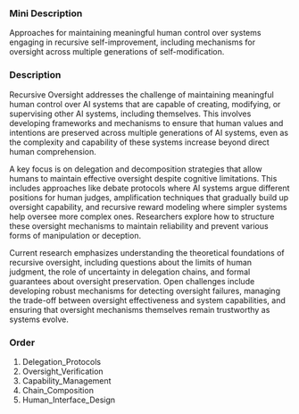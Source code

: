 ### Mini Description

Approaches for maintaining meaningful human control over systems engaging in recursive self-improvement, including mechanisms for oversight across multiple generations of self-modification.

### Description

Recursive Oversight addresses the challenge of maintaining meaningful human control over AI systems that are capable of creating, modifying, or supervising other AI systems, including themselves. This involves developing frameworks and mechanisms to ensure that human values and intentions are preserved across multiple generations of AI systems, even as the complexity and capability of these systems increase beyond direct human comprehension.

A key focus is on delegation and decomposition strategies that allow humans to maintain effective oversight despite cognitive limitations. This includes approaches like debate protocols where AI systems argue different positions for human judges, amplification techniques that gradually build up oversight capability, and recursive reward modeling where simpler systems help oversee more complex ones. Researchers explore how to structure these oversight mechanisms to maintain reliability and prevent various forms of manipulation or deception.

Current research emphasizes understanding the theoretical foundations of recursive oversight, including questions about the limits of human judgment, the role of uncertainty in delegation chains, and formal guarantees about oversight preservation. Open challenges include developing robust mechanisms for detecting oversight failures, managing the trade-off between oversight effectiveness and system capabilities, and ensuring that oversight mechanisms themselves remain trustworthy as systems evolve.

### Order

1. Delegation_Protocols
2. Oversight_Verification
3. Capability_Management
4. Chain_Composition
5. Human_Interface_Design
